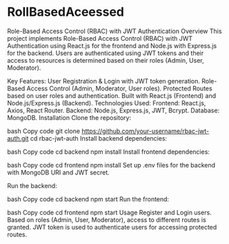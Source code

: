 # RollBasedAceessed
Role-Based Access Control (RBAC) with JWT Authentication
Overview
This project implements Role-Based Access Control (RBAC) with JWT Authentication using React.js for the frontend and Node.js with Express.js for the backend. Users are authenticated using JWT tokens and their access to resources is determined based on their roles (Admin, User, Moderator).

Key Features:
User Registration & Login with JWT token generation.
Role-Based Access Control (Admin, Moderator, User roles).
Protected Routes based on user roles and authentication.
Built with React.js (Frontend) and Node.js/Express.js (Backend).
Technologies Used:
Frontend: React.js, Axios, React Router.
Backend: Node.js, Express.js, JWT, Bcrypt.
Database: MongoDB.
Installation
Clone the repository:

bash
Copy code
git clone https://github.com/your-username/rbac-jwt-auth.git
cd rbac-jwt-auth
Install backend dependencies:

bash
Copy code
cd backend
npm install
Install frontend dependencies:

bash
Copy code
cd frontend
npm install
Set up .env files for the backend with MongoDB URI and JWT secret.

Run the backend:

bash
Copy code
cd backend
npm start
Run the frontend:

bash
Copy code
cd frontend
npm start
Usage
Register and Login users.
Based on roles (Admin, User, Moderator), access to different routes is granted.
JWT token is used to authenticate users for accessing protected routes.
